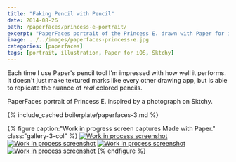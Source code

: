```yaml
---
title: "Faking Pencil with Pencil"
date: 2014-08-26
path: /paperfaces/princess-e-portrait/
excerpt: "PaperFaces portrait of the Princess E. drawn with Paper for iOS on an iPad."
image: ../../images/paperfaces-princess-e.jpg
categories: [paperfaces]
tags: [portrait, illustration, Paper for iOS, Sktchy]
---
```


Each time I use Paper's pencil tool I'm impressed with how well it performs. It doesn't just make textured marks like every other drawing app, but is able to replicate the nuance of *real* colored pencils.

PaperFaces portrait of Princess E. inspired by a photograph on Sktchy.

{% include_cached boilerplate/paperfaces-3.md %}

{% figure caption:"Work in progress screen captures Made with Paper." class:"gallery-3-col" %}
[![Work in process screenshot](../../images/paperfaces-princess-e-process-1-600.jpg)](../../images/paperfaces-princess-e-process-1-lg.jpg) [![Work in process screenshot](../../images/paperfaces-princess-e-process-2-600.jpg)](../../images/paperfaces-princess-e-process-2-lg.jpg) [![Work in process screenshot](../../images/paperfaces-princess-e-process-3-600.jpg)](../../images/paperfaces-princess-e-process-3-lg.jpg) [![Work in process screenshot](../../images/paperfaces-princess-e-process-4-600.jpg)](../../images/paperfaces-princess-e-process-4-lg.jpg)
{% endfigure %}
